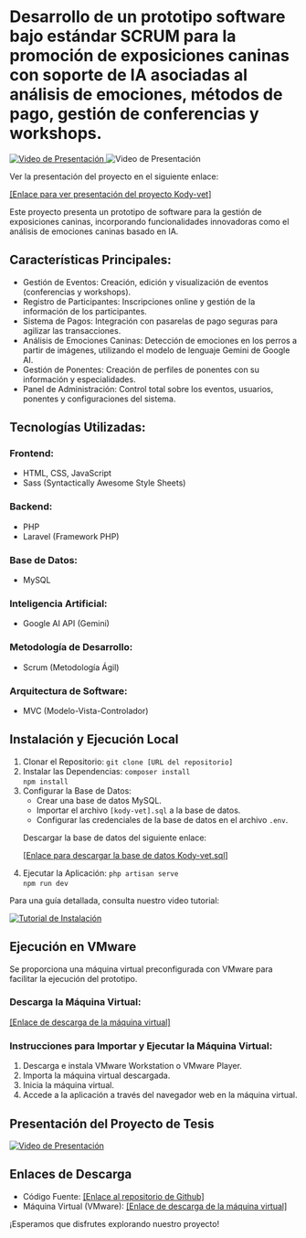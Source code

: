 <body>
  <h1>Desarrollo de un prototipo software bajo estándar SCRUM para la promoción de exposiciones caninas con soporte de IA asociadas al análisis de emociones, métodos de pago, gestión de conferencias y workshops.</h1>

   <a href="https://epnecuador-my.sharepoint.com/:v:/g/personal/jefferson_alquinga_epn_edu_ec/EQ2AZDMLoyNNmDCUCZJ0Ya0B7GHgbwtzIk_CosGYCsfqIg?e=6ggZ2R&nav=eyJyZWZlcnJhbEluZm8iOnsicmVmZXJyYWxBcHAiOiJTdHJlYW1XZWJBcHAiLCJyZWZlcnJhbFZpZXciOiJTaGFyZURpYWxvZy1MaW5rIiwicmVmZXJyYWxBcHBQbGF0Zm9ybSI6IldlYiIsInJlZmVycmFsTW9kZSI6InZpZXcifX0%3D" alt="Video de Presentación">
    <img src="https://img.youtube.com/vi/UTlxFCXV4Io/0.jpg" alt="Video de Presentación">
  </a>
    <img href="https://epnecuador-my.sharepoint.com/:v:/g/personal/jefferson_alquinga_epn_edu_ec/EQ2AZDMLoyNNmDCUCZJ0Ya0B7GHgbwtzIk_CosGYCsfqIg?e=6ggZ2R&nav=eyJyZWZlcnJhbEluZm8iOnsicmVmZXJyYWxBcHAiOiJTdHJlYW1XZWJBcHAiLCJyZWZlcnJhbFZpZXciOiJTaGFyZURpYWxvZy1MaW5rIiwicmVmZXJyYWxBcHBQbGF0Zm9ybSI6IldlYiIsInJlZmVycmFsTW9kZSI6InZpZXcifX0%3D" alt="Video de Presentación">
  </a>
  <p>Ver la presentación del proyecto en el siguiente enlace:</p>
       <p><a href="https://epnecuador-my.sharepoint.com/:v:/g/personal/jefferson_alquinga_epn_edu_ec/EQ2AZDMLoyNNmDCUCZJ0Ya0B7GHgbwtzIk_CosGYCsfqIg?e=6ggZ2R&nav=eyJyZWZlcnJhbEluZm8iOnsicmVmZXJyYWxBcHAiOiJTdHJlYW1XZWJBcHAiLCJyZWZlcnJhbFZpZXciOiJTaGFyZURpYWxvZy1MaW5rIiwicmVmZXJyYWxBcHBQbGF0Zm9ybSI6IldlYiIsInJlZmVycmFsTW9kZSI6InZpZXcifX0%3D" alt="Video de Presentación">[Enlace para ver presentación del proyecto Kody-vet] </a></p>

  <p>Este proyecto presenta un prototipo de software para la gestión de exposiciones caninas, incorporando funcionalidades innovadoras como el análisis de emociones caninas basado en IA.</p>

  <h2>Características Principales:</h2>
  <ul>
    <li>Gestión de Eventos: Creación, edición y visualización de eventos (conferencias y workshops).</li>
    <li>Registro de Participantes: Inscripciones online y gestión de la información de los participantes.</li>
    <li>Sistema de Pagos: Integración con pasarelas de pago seguras para agilizar las transacciones.</li>
    <li>Análisis de Emociones Caninas: Detección de emociones en los perros a partir de imágenes, utilizando el modelo de lenguaje Gemini de Google AI.</li>
    <li>Gestión de Ponentes: Creación de perfiles de ponentes con su información y especialidades.</li>
    <li>Panel de Administración: Control total sobre los eventos, usuarios, ponentes y configuraciones del sistema.</li>
  </ul>

  <h2>Tecnologías Utilizadas:</h2>

  <h3>Frontend:</h3>
  <ul>
    <li>HTML, CSS, JavaScript</li>
    <li>Sass (Syntactically Awesome Style Sheets)</li>
  </ul>

  <h3>Backend:</h3>
  <ul>
    <li>PHP</li>
    <li>Laravel (Framework PHP)</li>
  </ul>

  <h3>Base de Datos:</h3>
  <ul>
    <li>MySQL</li>
  </ul>

  <h3>Inteligencia Artificial:</h3>
  <ul>
    <li>Google AI API (Gemini)</li>
  </ul>

  <h3>Metodología de Desarrollo:</h3>
  <ul>
    <li>Scrum (Metodología Ágil)</li>
  </ul>

  <h3>Arquitectura de Software:</h3>
  <ul>
    <li>MVC (Modelo-Vista-Controlador)</li>
  </ul>

  <h2>Instalación y Ejecución Local</h2>

  <ol>
    <li>Clonar el Repositorio:
      <code>git clone [URL del repositorio]</code></li>
    <li>Instalar las Dependencias:
      <code>composer install</code><br>
      <code>npm install</code></li>
    <li>Configurar la Base de Datos:
      <ul>
        <li>Crear una base de datos MySQL.</li>
        <li>Importar el archivo <code>[kody-vet].sql</code> a la base de datos.</li>
        <li>Configurar las credenciales de la base de datos en el archivo <code>.env</code>.</li>
      </ul>
    </li>
    <p>Descargar la base de datos del siguiente enlace:</p>
       <p><a href="https://drive.google.com/file/d/1RBSp5cX5pvKl9pon27WqiE6rBw8BovUt/view?usp=sharing">[Enlace para descargar la base de datos Kody-vet.sql] </a></p>
    <li>Ejecutar la Aplicación:
      <code>php artisan serve</code><br>
      <code>npm run dev</code></li>
  </ol>

  <p>Para una guía detallada, consulta nuestro video tutorial:</p>

  <a href="https://youtu.be/UTlxFCXV4Io">
    <img src="https://img.youtube.com/vi/UTlxFCXV4Io/0.jpg" alt="Tutorial de Instalación">
  </a>

  <h2>Ejecución en VMware</h2>

  <p>Se proporciona una máquina virtual preconfigurada con VMware para facilitar la ejecución del prototipo.</p>

  <h3>Descarga la Máquina Virtual:</h3>
  <p><a href="https://drive.google.com/drive/folders/1Gm14uS4LNoeFDGU-Uyf4Tg0CbTaY9nwn?usp=sharing">[Enlace de descarga de la máquina virtual]</a></p>

  <h3>Instrucciones para Importar y Ejecutar la Máquina Virtual:</h3>
  <ol>
    <li>Descarga e instala VMware Workstation o VMware Player.</li>
    <li>Importa la máquina virtual descargada.</li>
    <li>Inicia la máquina virtual.</li>
    <li>Accede a la aplicación a través del navegador web en la máquina virtual.</li>
  </ol>

  <h2>Presentación del Proyecto de Tesis</h2>

  <a href="https://youtu.be/KNa5rnmX_YU">
    <img src="https://img.youtube.com/vi/KNa5rnmX_YU/0.jpg" alt="Video de Presentación">
  </a>

  <h2>Enlaces de Descarga</h2>

  <ul>
    <li>Código Fuente: <a href="https://github.com/Jeffers199817/TIC-FIS-EPN-2024A-KODY-VET">[Enlace al repositorio de Github]</a></li>
    <li>Máquina Virtual (VMware): <a href="https://drive.google.com/drive/folders/1Gm14uS4LNoeFDGU-Uyf4Tg0CbTaY9nwn?usp=sharing">[Enlace de descarga de la máquina virtual]</a></li>
  </ul>

  <p>¡Esperamos que disfrutes explorando nuestro proyecto!</p>
</body>
